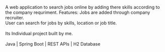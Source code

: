  A web application to search jobs online by adding there skills according to the company requriment.
            Features:
            Jobs are added through company recruiter.  
            User can search for jobs by skills, location or job title. <br />
            <br/>
            Its Individual project built by me.
            <br />
            <br />Java | Spring Boot | REST APIs | H2 Database
          </p>

